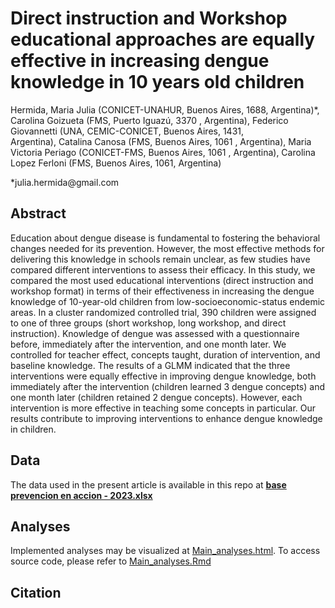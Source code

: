 # **Direct instruction and Workshop educational approaches are equally effective in increasing dengue knowledge in 10 years old children**

Hermida, Maria Julia (CONICET-UNAHUR, Buenos Aires, 1688, Argentina)\*, Carolina Goizueta (FMS, Puerto Iguazú, 3370 , Argentina), Federico Giovannetti (UNA, CEMIC-CONICET, Buenos Aires, 1431, Argentina), Catalina Canosa (FMS, Buenos Aires, 1061 , Argentina), Maria Victoria Periago (CONICET-FMS, Buenos Aires, 1061 , Argentina), Carolina Lopez Ferloni (FMS, Buenos Aires, 1061, Argentina)

\*julia.hermida\@gmail.com

## Abstract

Education about dengue disease is fundamental to fostering the behavioral changes needed for its prevention. However, the most effective methods for delivering this knowledge in schools remain unclear, as few studies have compared different interventions to assess their efficacy. In this study, we compared the most used educational interventions (direct instruction and workshop format) in terms of their effectiveness in increasing the dengue knowledge of 10-year-old children from low-socioeconomic-status endemic areas. In a cluster randomized controlled trial, 390 children were assigned to one of three groups (short workshop, long workshop, and direct instruction). Knowledge of dengue was assessed with a questionnaire before, immediately after the intervention, and one month later. We controlled for teacher effect, concepts taught, duration of intervention, and baseline knowledge. The results of a GLMM indicated that the three interventions were equally effective in improving dengue knowledge, both immediately after the intervention (children learned 3 dengue concepts) and one month later (children retained 2 dengue concepts). However, each intervention is more effective in teaching some concepts in particular. Our results contribute to improving interventions to enhance dengue knowledge in children.

## Data

The data used in the present article is available in this repo at [**base prevencion en accion - 2023.xlsx**](https://github.com/FedeGiovannetti/Hermida-et-al-2025/blob/master/base%20prevencion%20en%20accion%20-%202023.xlsx)

## Analyses

Implemented analyses may be visualized at [Main_analyses.html](https://htmlpreview.github.io/?https://github.com/FedeGiovannetti/Hermida-et-al-2025/blob/master/Main_analyses.html). To access source code, please refer to [Main_analyses.Rmd](https://github.com/FedeGiovannetti/Hermida-et-al-2025/blob/master/Main_analyses.Rmd)

## Citation
